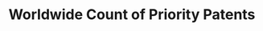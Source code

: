 ---
citation: 'De Rassenfosse, G., Dernis, H., Guellec, D., Picci, L., & van Pottelsberghe
  de la Potterie, B. (2013). The worldwide count of priority patents: A new indicator
  of inventive activity. Research Policy, 42(3), 720–737. doi:10.1016/j.respol.2012.11.002 '
code: http://www.gder.info/download_wwc_mysql.html
contributors:
- Gaétan de Rassenfosse
- Hélène Dernis
- Dominique Guellec
- Lucio Picci
- Bruno van Pottelsberghe de la Potterie
cost: None
description: The goal of the project was to produce a dataset of priority patent applications
  filed across the globe, allocated by inventor and applicant location.
last_edit: Mon, 19 Jun 2023 16:36:38 GMT
location: http://www.gder.info/download_wwc_excel.html
maintained_by: Gaétan de Rassenfosse
open_access: 'TRUE'
record_creation_timestamp: 11/23/2020 17:20:46
shortname: priority_patents
tags:
- priority patents
- location of inventors
title: Worldwide Count of Priority Patents
uuid: 068fb03e-642a-4896-b61c-ff6a16251e08
versioning: 'FALSE'
---